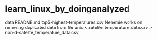 # learn_linux_by_doinganalyzed
data
README.md
top5-highest-temperatures.csv
Nehemie works on removing duplicated data from file                                                                          uniq < satelite_temperature_data.csv > non-d-satelite_temperature_data.csv
